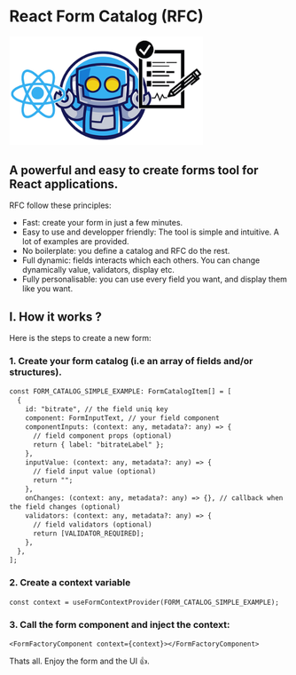 # React Form Catalog (RFC)

<img src="https://raw.githubusercontent.com/jvanhouteghem/react-form-factory/storybook-init/assets/imgs/logosmall.png" alt="logo" width="350"/>

## A powerful and easy to create forms tool for React applications.

RFC follow these principles:

- Fast: create your form in just a few minutes.
- Easy to use and developper friendly: The tool is simple and intuitive. A lot of examples are provided.
- No boilerplate: you define a catalog and RFC do the rest.
- Full dynamic: fields interacts which each others. You can change dynamically value, validators, display etc.
- Fully personalisable: you can use every field you want, and display them like you want.

## I. How it works ?

Here is the steps to create a new form:

### 1. Create your form catalog (i.e an array of fields and/or structures).

```tsx
const FORM_CATALOG_SIMPLE_EXAMPLE: FormCatalogItem[] = [
  {
    id: "bitrate", // the field uniq key
    component: FormInputText, // your field component
    componentInputs: (context: any, metadata?: any) => {
      // field component props (optional)
      return { label: "bitrateLabel" };
    },
    inputValue: (context: any, metadata?: any) => {
      // field input value (optional)
      return "";
    },
    onChanges: (context: any, metadata?: any) => {}, // callback when the field changes (optional)
    validators: (context: any, metadata?: any) => {
      // field validators (optional)
      return [VALIDATOR_REQUIRED];
    },
  },
];
```

### 2. Create a context variable

```tsx
const context = useFormContextProvider(FORM_CATALOG_SIMPLE_EXAMPLE);
```

### 3. Call the form component and inject the context:

```tsx
<FormFactoryComponent context={context}></FormFactoryComponent>
```

Thats all. Enjoy the form and the UI 👍.
